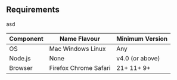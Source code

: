 ## Requirements
asd

| Component  | Name Flavour | Minimum Version |
|---------   |---------     |------           |
|  OS | Mac Windows Linux | Any |
| Node.js | None  | v4.0 (or above) |
| Browser | Firefox Chrome Safari | 21+ 11+ 9+ |
